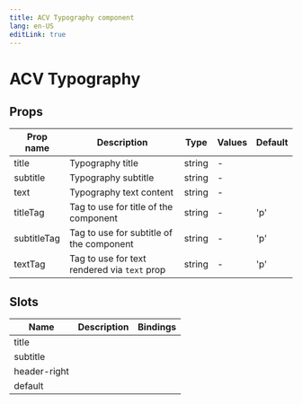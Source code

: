```yaml
---
title: ACV Typography component
lang: en-US
editLink: true
---
```


# ACV Typography

## Props

| Prop name   | Description                                  | Type   | Values | Default |
| ----------- | -------------------------------------------- | ------ | ------ | ------- |
| title       | Typography title                             | string | -      |         |
| subtitle    | Typography subtitle                          | string | -      |         |
| text        | Typography text content                      | string | -      |         |
| titleTag    | Tag to use for title of the component        | string | -      | 'p'     |
| subtitleTag | Tag to use for subtitle of the component     | string | -      | 'p'     |
| textTag     | Tag to use for text rendered via `text` prop | string | -      | 'p'     |

## Slots

| Name         | Description | Bindings |
| ------------ | ----------- | -------- |
| title        |             |          |
| subtitle     |             |          |
| header-right |             |          |
| default      |             |          |
